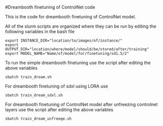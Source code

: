 #Dreambooth finetuning of ControlNet code

This is the code for dreambooth finetuning of ControlNet model.

All of the slurm scripts are organized where they can be run by editing the following variables in the bash file

    export INSTANCE_DIR="location/to/images/of/instance/"
    export OUTPUT_DIR="location/where/model/should/be/stored/after/training"
    export MODEL_NAME="Name/of/model/for/finetuning/sd1.5/2"

To run the simple dreambooth finetuning use the script after editing the above variables

    sbatch train_dream.sh


For dreambooth finetuning of sdxl using LORA use

    sbatch train_dream_sdxl.sh

For dreambooth finetuning of ControlNet model after unfreezing controlnet layers use the script after editing the above variables

    sbatch train_dream_unfreeqe.sh


